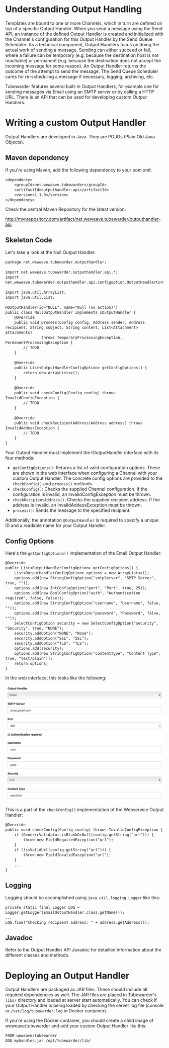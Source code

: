 # Understanding Output Handling
Templates are bound to one or more Channels, which in turn are defined on top of a specific Output Handler. When you send a message using the Send API, an instance of the defined Output Handler is created and initialized with the Channel's configuration for this Output Handler by the Send Queue Scheduler. As a technical component, Output Handlers focus on doing the actual work of sending a message. Sending can either succeed or fail, where a failure can be temporary (e.g. because the destination host is not reachable) or permanent (e.g. because the destination does not accept the incoming message for some reason). An Output Handler returns the outcome of the attempt to send the message. The Send Queue Scheduler cares for re-scheduling a message if necessary, logging, archiving, etc.

Tubewarder features several built-in Output Handlers, for example one for sending messages via Email using an SMTP server or by calling a HTTP URL. There is an API that can be used for developing custom Output Handlers.

# Writing a custom Output Handler
Output Handlers are developed in Java. They are POJOs (Plain Old Java Objects).


## Maven dependency
If you're using Maven, add the following dependency to your pom.xml:

```
<dependency>
    <groupId>net.weweave.tubewarder</groupId>
    <artifactId>outputhandler-api</artifactId>
    <version>1.1.0</version>
</dependency>
```

Check the central Maven Repository for the latest version:

http://mvnrepository.com/artifact/net.weweave.tubewarder/outputhandler-api


## Skeleton Code
Let's take a look at the Null Output Handler:

```
package net.weweave.tubewarder.outputhandler;

import net.weweave.tubewarder.outputhandler.api.*;
import net.weweave.tubewarder.outputhandler.api.configoption.OutputHandlerConfigOption;

import java.util.ArrayList;
import java.util.List;

@OutputHandler(id="NULL", name="Null (no action)")
public class NullOutputHandler implements IOutputHandler {
    @Override
    public void process(Config config, Address sender, Address recipient, String subject, String content, List<Attachment> attachments)
                throws TemporaryProcessingException, PermanentProcessingException {
        // TODO
    }

    @Override
    public List<OutputHandlerConfigOption> getConfigOptions() {
        return new ArrayList<>();
    }

    @Override
    public void checkConfig(Config config) throws InvalidConfigException {
        // TODO
    }

    @Override
    public void checkRecipientAddress(Address address) throws InvalidAddessException {
        // TODO
    }
}
```

Your Output Handler must implement the IOutputHandler interface with its four methods:

* ```getConfigOptions()```: Returns a list of valid configuration options. These are shown in the web interface when configuring a Channel with your custom Output Handler. The concrete config options are provided to the ```checkConfig()``` and ```process()``` methods.
* ```checkConfig()```: Checks the supplied Channel configuration. If the configuration is invalid, an InvalidConfigException must be thrown.
* ```checkRecipientAddress()```: Checks the supplied recipient address. If the address is invalid, an InvalidAddessException must be thrown.
* ```process()```: Sends the message to the specified recipient.

Additionally, the annotation ```@OutputHandler``` is required to specify a unique ID and a readable name for your Output Handler.


## Config Options
Here's the ```getConfigOptions()``` implementation of the Email Output Handler:

```
@Override
public List<OutputHandlerConfigOption> getConfigOptions() {
    List<OutputHandlerConfigOption> options = new ArrayList<>();
    options.add(new StringConfigOption("smtpServer", "SMTP Server", true, ""));
    options.add(new IntConfigOption("port", "Port", true, 25));
    options.add(new BoolConfigOption("auth", "Authentication required", false, false));
    options.add(new StringConfigOption("username", "Username", false, ""));
    options.add(new StringConfigOption("password", "Password", false, ""));
    SelectConfigOption security = new SelectConfigOption("security", "Security", true, "NONE");
    security.addOption("NONE", "None");
    security.addOption("SSL", "SSL");
    security.addOption("TLS", "TLS");
    options.add(security);
    options.add(new StringConfigOption("contentType", "Content Type", true, "text/plain"));
    return options;
}
```

In the web interface, this looks like the following:

![Email Configuration Options](img/email-config.png)

This is a part of the ```checkConfig()``` implementation of the Webservice Output Handler:

```
@Override
public void checkConfig(Config config) throws InvalidConfigException {
    if (GenericValidator.isBlankOrNull(config.getString("url"))) {
        throw new FieldRequiredException("url");
    }
    if (!isValidUrl(config.getString("url"))) {
        throw new FieldInvalidException("url");
    }
    ...
}
```

## Logging
Logging should be accomplished using ```java.util.logging.Logger``` like this:

```
private static final Logger LOG = Logger.getLogger(EmailOutputHandler.class.getName());
...
LOG.fine("Checking recipient address: " + address.getAddress());
```

## Javadoc
Refer to the Output Handler API Javadoc for detailled information about the different classes and methods.

# Deploying an Output Handler
Output Handlers are packaged as JAR files. These should include all required dependencies as well. The JAR files are placed in Tubewarder's ```libs/``` directory and loaded at server start automatically. You can check if your Output Handler is being loaded by checking the server log file (console or ```/var/log/tubewarder.log``` in Docker container).

If you're using the Docker container, you should create a child image of weweave/tubewarder and add your custom Output Handler like this:

```
FROM weweave/tubewarder
ADD myhandler.jar /opt/tubewarder/lib/
```
